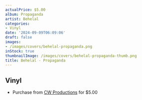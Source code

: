 ```yaml
---
actualPrice: $5.00
album: Propaganda
artist: Behelal
categories:
- Vinyl
date: '2024-09-09T06:09:06'
draft: false
images:
- /images/covers/behelal-propaganda.png
inStock: true
thumbnailImage: /images/covers/behelal-propaganda-thumb.png
title: Behelal - Propaganda
---
```


## Vinyl
* Purchase from [CW Productions](https://shop.cwproductions.net/products/behelal-satanic-propaganda-7) for $5.00
